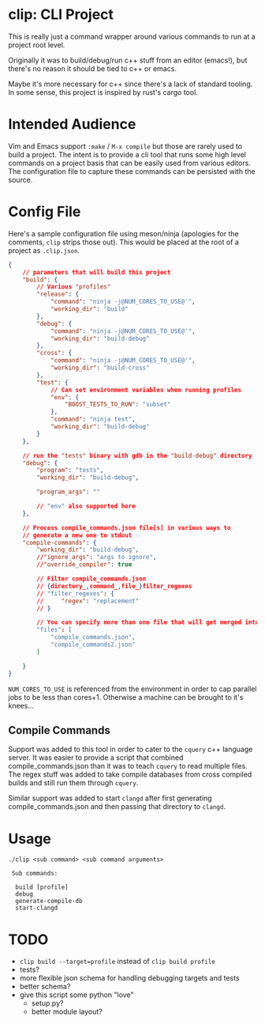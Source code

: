 # clip: CLI Project

This is really just a command wrapper around various commands to run
at a project root level.

Originally it was to build/debug/run c++ stuff from an editor
(emacs!), but there's no reason it should be tied to c++ or emacs.

Maybe it's more necessary for c++ since there's a lack of standard
tooling.  In some sense, this project is inspired by rust's cargo
tool.

# Intended Audience

Vim and Emacs support `:make` / `M-x compile` but those are rarely used to
build a project.  The intent is to provide a cli tool that runs some
high level commands on a project basis that can be easily used from
various editors.  The configuration file to capture these commands can
be persisted with the source.

# Config File

Here's a sample configuration file using meson/ninja (apologies for
the comments, `clip` strips those out).  This would be placed at the
root of a project as `.clip.json`.

```json
{
    // parameters that will build this project
    "build": {
        // Various "profiles"
        "release": {
            "command": "ninja -j@NUM_CORES_TO_USE@'",
            "working_dir": "build"
        },
        "debug": {
            "command": "ninja -j@NUM_CORES_TO_USE@'",
            "working_dir": "build-debug"
        },
        "cross": {
            "command": "ninja -j@NUM_CORES_TO_USE@'",
            "working_dir": "build-cross"
        },
        "test": {
            // Can set environment variables when running profiles
            "env": {
                "BOOST_TESTS_TO_RUN": "subset"
            },
            "command": "ninja test",
            "working_dir": "build-debug"
        }
    },

    // run the "tests" binary with gdb in the "build-debug" directory
    "debug": {
        "program": "tests",
        "working_dir": "build-debug",

        "program_args": ""

        // "env" also supported here
    },

    // Process compile_commands.json file[s] in various ways to
    // generate a new one to stdout
    "compile-commands": {
        "working_dir": "build-debug",
        //"ignore_args": "args to ignore",
        //"override_compiler": true

        // Filter compile_commands.json
        // {directory_,command_,file_}filter_regexes
        // "filter_regexes": {
        //     "regex": "replacement"
        // }

        // You can specify more than one file that will get merged into one
        "files": [
            "compile_commands.json",
            "compile_commands2.json"
        ]

    }
}
```

`NUM_CORES_TO_USE` is referenced from the environment in order to cap
parallel jobs to be less than cores+1.  Otherwise a machine can be
brought to it's knees...

## Compile Commands

Support was added to this tool in order to cater to the `cquery` c++
language server.  It was easier to provide a script that combined
compile_commands.json than it was to teach `cquery` to read multiple
files.  The regex stuff was added to take compile databases from cross
compiled builds and still run them through `cquery`.

Similar support was added to start `clangd` after first generating
compile_commands.json and then passing that directory to `clangd`.

# Usage

```
./clip <sub command> <sub command arguments>

 Sub commands:

  build [profile]
  debug
  generate-compile-db
  start-clangd
```

# TODO

* `clip build --target=profile` instead of `clip build profile`
* tests?
* more flexible json schema for handling debugging targets and tests
* better schema?
* give this script some python "love"
  * setup.py?
  * better module layout?
